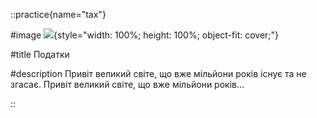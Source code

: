 ::practice{name="tax"}

#image
![](/images/main_bg.jpg){style="width: 100%; height: 100%; object-fit: cover;"}

#title
Податки

#description
Привіт великий світе, що вже мільйони років існує та не згасає. Привіт великий світе, що вже мільйони років...

::
